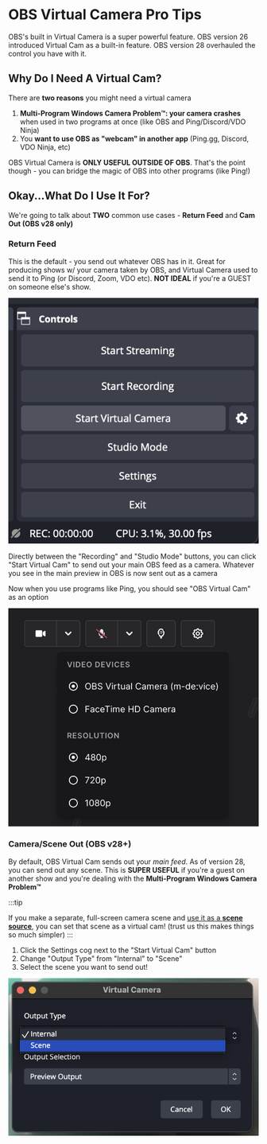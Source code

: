 # OBS Virtual Camera Pro Tips

OBS's built in Virtual Camera is a super powerful feature. OBS version 26 introduced Virtual Cam as a built-in feature. OBS version 28 overhauled the control you have with it.

## Why Do I Need A Virtual Cam?

There are **two reasons** you might need a virtual camera

1. **Multi-Program Windows Camera Problem™️: your camera crashes** when used in two programs at once (like OBS and Ping/Discord/VDO Ninja)
2. You **want to use OBS as "webcam" in another app** (Ping.gg, Discord, VDO Ninja, etc)

OBS Virtual Camera is **ONLY USEFUL OUTSIDE OF OBS**. That's the point though - you can bridge the magic of OBS into other programs (like Ping!)

## Okay...What Do I Use It For?

We're going to talk about **TWO** common use cases - **Return Feed** and **Cam Out (OBS v28 only)**

### Return Feed

This is the default - you send out whatever OBS has in it. Great for producing shows w/ your camera taken by OBS, and Virtual Camera used to send it to Ping (or Discord, Zoom, VDO etc). **NOT IDEAL** if you're a GUEST on someone else's show.

![Virtual Cam button](./img/virtual-camera/start-v-cam.png)

Directly between the "Recording" and "Studio Mode" buttons, you can click "Start Virtual Cam" to send out your main OBS feed as a camera. Whatever you see in the main preview in OBS is now sent out as a camera

Now when you use programs like Ping, you should see "OBS Virtual Cam" as an option

![Virtual Cam option in Ping](./img/virtual-camera/ping-vcam-option.png)

### Camera/Scene Out (OBS v28+)

By default, OBS Virtual Cam sends out your _main feed_. As of version 28, you can send out any scene. This is **SUPER USEFUL** if you're a guest on another show and you're dealing with the **Multi-Program Windows Camera Problem™️**

:::tip

If you make a separate, full-screen camera scene and [use it as a **scene source**](/advanced-obs/scene-as-source), you can set that scene as a virtual cam! (trust us this makes things so much simpler)
:::

1. Click the Settings cog next to the "Start Virtual Cam" button
2. Change "Output Type" from "Internal" to "Scene"
3. Select the scene you want to send out!

![Output Type setting in OBS](./img/virtual-camera/output-scene.png)
